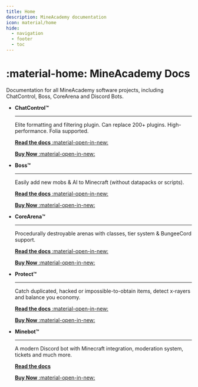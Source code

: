 ```yaml
---
title: Home
description: MineAcademy documentation
icon: material/home
hide:
  - navigation
  - footer
  - toc
---
```


# :material-home: MineAcademy Docs

Documentation for all MineAcademy software projects, including ChatControl, Boss, CoreArena and Discord Bots.<br>

<div class="grid cards" markdown>

-   **ChatControl™**

    ---

    Elite formatting and filtering plugin. Can replace 200+ plugins. High-performance. Folia supported.

    [**Read the docs** :material-open-in-new:](https://github.com/kangarko/chatcontrol-red/wiki)
    
    [**Buy Now** :material-open-in-new:](https://mineacademy.org/chatcontrol)


-   **Boss™**

    ---

    Easily add new mobs & AI to Minecraft (without datapacks or scripts).

    [**Read the docs** :material-open-in-new:](https://github.com/kangarko/boss/wiki)

    [**Buy Now** :material-open-in-new:](https://mineacademy.org/boss)


-   **CoreArena™**

    ---

    Procedurally destroyable arenas with classes, tier system & BungeeCord support.

    [**Read the docs** :material-open-in-new:](https://github.com/kangarko/corearena/wiki)

    [**Buy Now** :material-open-in-new:](https://mineacademy.org/corearena)


-   **Protect™**

    ---

    Catch duplicated, hacked or impossible-to-obtain items, detect x-rayers and balance you economy.

    [**Read the docs** :material-open-in-new:](https://github.com/kangarko/protect/wiki)

    [**Buy Now** :material-open-in-new:](https://mineacademy.org/protect)


-   **Minebot™**

    ---

    A modern Discord bot with Minecraft integration, moderation system, tickets and much more.

    [**Read the docs**](minebot/index.md)

    [**Buy Now** :material-open-in-new:](https://mineacademy.org/minebot)

</div>
